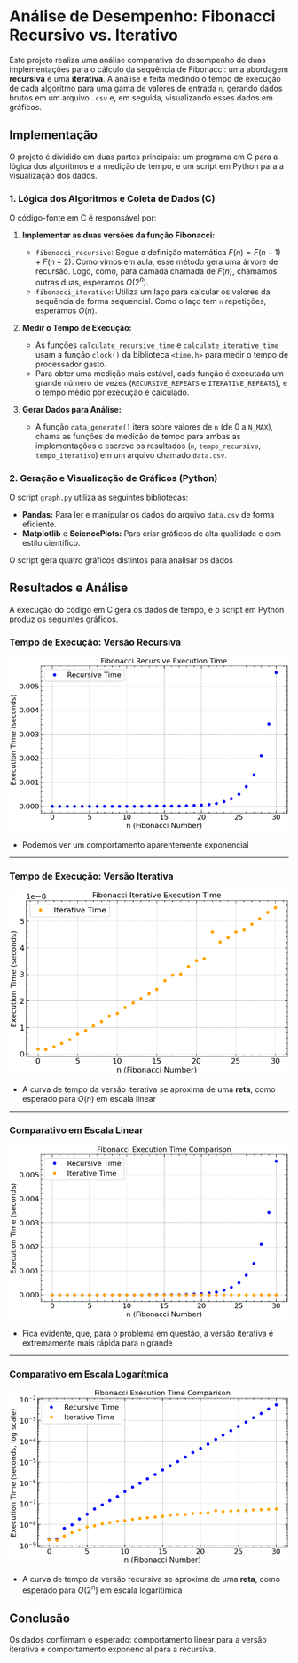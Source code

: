 # Análise de Desempenho: Fibonacci Recursivo vs. Iterativo

Este projeto realiza uma análise comparativa do desempenho de duas implementações para o cálculo da sequência de Fibonacci: uma abordagem **recursiva** e uma **iterativa**. A análise é feita medindo o tempo de execução de cada algoritmo para uma gama de valores de entrada `n`, gerando dados brutos em um arquivo `.csv` e, em seguida, visualizando esses dados em gráficos.

## Implementação

O projeto é dividido em duas partes principais: um programa em C para a lógica dos algoritmos e a medição de tempo, e um script em Python para a visualização dos dados.

### **1. Lógica dos Algoritmos e Coleta de Dados (C)**

O código-fonte em C é responsável por:
1.  **Implementar as duas versões da função Fibonacci:**
    * `fibonacci_recursive`: Segue a definição matemática $F(n) = F(n-1) + F(n-2)$. Como vimos em aula, esse método gera uma árvore de recursão. Logo, como, para camada chamada de $F(n)$, chamamos outras duas, esperamos $O(2^n)$.
    * `fibonacci_iterative`: Utiliza um laço para calcular os valores da sequência de forma sequencial. Como o laço tem `n` repetições, esperamos $O(n)$.
2.  **Medir o Tempo de Execução:**
    * As funções `calculate_recursive_time` e `calculate_iterative_time` usam a função `clock()` da biblioteca `<time.h>` para medir o tempo de processador gasto.
    * Para obter uma medição mais estável, cada função é executada um grande número de vezes (`RECURSIVE_REPEATS` e `ITERATIVE_REPEATS`), e o tempo médio por execução é calculado.

3.  **Gerar Dados para Análise:**
    * A função `data_generate()` itera sobre valores de `n` (de 0 a `N_MAX`), chama as funções de medição de tempo para ambas as implementações e escreve os resultados (`n`, `tempo_recursivo`, `tempo_iterativo`) em um arquivo chamado `data.csv`.

### **2. Geração e Visualização de Gráficos (Python)**

O script `graph.py` utiliza as seguintes bibliotecas:
* **Pandas:** Para ler e manipular os dados do arquivo `data.csv` de forma eficiente.
* **Matplotlib** e **SciencePlots:** Para criar gráficos de alta qualidade e com estilo científico.

O script gera quatro gráficos distintos para analisar os dados

## Resultados e Análise

A execução do código em C gera os dados de tempo, e o script em Python produz os seguintes gráficos.

### **Tempo de Execução: Versão Recursiva**

![Recursive Image](graphics/fibonacci_recursive_times.png)

* Podemos ver um comportamento aparentemente exponencial

---

### **Tempo de Execução: Versão Iterativa**


![Iterative Image](graphics/fibonacci_iterative_times.png)

* A curva de tempo da versão iterativa se aproxima de uma **reta**, como esperado para $O(n)$ em escala linear

---

### **Comparativo em Escala Linear**

![Comparative Image](graphics/fibonacci_times.png)

* Fica evidente, que, para o problema em questão, a versão iterativa é extremamente mais rápida para `n` grande

---

### **Comparativo em Escala Logarítmica**


![Comparative Image](graphics/log_fibonacci_times.png)

* A curva de tempo da versão recursiva se aproxima de uma **reta**, como esperado para $O(2^n)$ em escala logarítimica

## Conclusão

Os dados confirmam o esperado: comportamento linear para a versão iterativa e comportamento exponencial para a recursiva.